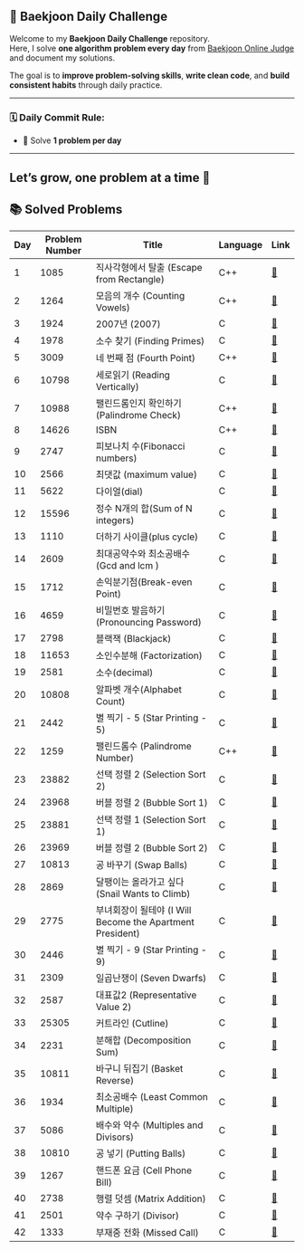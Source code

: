 ## 📘 Baekjoon Daily Challenge

Welcome to my **Baekjoon Daily Challenge** repository.  
Here, I solve **one algorithm problem every day** from [Baekjoon Online Judge](https://www.acmicpc.net/) and document my solutions.

The goal is to **improve problem-solving skills**, **write clean code**, and **build consistent habits** through daily practice.

---

### 🗓️ Daily Commit Rule:
- 🧠 Solve **1 problem per day**

---

Let’s grow, one problem at a time 🚀
---

## 📚 Solved Problems


| Day | Problem Number | Title                          | Language | Link                                           |
|-----|----------------|--------------------------------|----------|------------------------------------------------|
| 1   | 1085           | 직사각형에서 탈출 (Escape from Rectangle)      | C++      | [🔗](https://www.acmicpc.net/problem/1085)    |
| 2   | 1264           | 모음의 개수 (Counting Vowels)                 | C++      | [🔗](https://www.acmicpc.net/problem/1264)    |
| 3   | 1924           | 2007년 (2007)                               | C        | [🔗](https://www.acmicpc.net/problem/1924)    |
| 4   | 1978           | 소수 찾기 (Finding Primes)                     | C        | [🔗](https://www.acmicpc.net/problem/1978)    |
| 5   | 3009           | 네 번째 점 (Fourth Point)                      | C++      | [🔗](https://www.acmicpc.net/problem/3009)    |
| 6   | 10798          | 세로읽기 (Reading Vertically)                  | C        | [🔗](https://www.acmicpc.net/problem/10798)   |
| 7   | 10988          | 팰린드롬인지 확인하기 (Palindrome Check)       | C++      | [🔗](https://www.acmicpc.net/problem/10988)   |
| 8   | 14626          | ISBN                    | C++      | [🔗](https://www.acmicpc.net/problem/14626)   |
| 9   | 2747           | 피보나치 수(Fibonacci numbers)                  | C      | [🔗](https://www.acmicpc.net/problem/2747)   |
| 10   | 2566           | 최댓값 (maximum value)                  | C      | [🔗](https://www.acmicpc.net/problem/2566)   |
| 11   | 5622           | 다이얼(dial)                  | C      | [🔗](https://www.acmicpc.net/problem/5622)   |
| 12   | 15596       | 정수 N개의 합(Sum of N integers)              | C      | [🔗](https://www.acmicpc.net/problem/15596)   |
| 13   | 1110       | 더하기 사이클(plus cycle)              | C      | [🔗](https://www.acmicpc.net/problem/1110)   |
| 14   | 2609       | 최대공약수와 최소공배수(Gcd and lcm )              | C      | [🔗](https://www.acmicpc.net/problem/2609)   |
| 15   | 1712       | 손익분기점(Break-even Point)                         | C      | [🔗](https://www.acmicpc.net/problem/1712)   |
| 16   | 4659       | 비밀번호 발음하기 (Pronouncing Password)             | C      | [🔗](https://www.acmicpc.net/problem/4659)   |
| 17   | 2798       | 블랙잭 (Blackjack)                                   | C      | [🔗](https://www.acmicpc.net/problem/2798)   |
| 18   | 11653      | 소인수분해 (Factorization)                           | C      | [🔗](https://www.acmicpc.net/problem/11653)   |
| 19   | 2581       | 소수(decimal)                                              | C      | [🔗](https://www.acmicpc.net/problem/2581)   |
| 20   | 10808      | 알파벳 개수(Alphabet Count)                                | C      | [🔗](https://www.acmicpc.net/problem/10808)  |
| 21   | 2442      | 별 찍기 - 5 (Star Printing - 5)                            | C      | [🔗](https://www.acmicpc.net/problem/2442)  |
| 22   | 1259      | 팰린드롬수 (Palindrome Number)                            | C++      | [🔗](https://www.acmicpc.net/problem/1259)  |
| 23   | 23882     | 선택 정렬 2 (Selection Sort 2)                             | C      | [🔗](https://www.acmicpc.net/problem/23882)  |
| 24   | 23968     | 버블 정렬 2 (Bubble Sort 1)                               | C      | [🔗](https://www.acmicpc.net/problem/23968)  |
| 25 | 23881 | 선택 정렬 1 (Selection Sort 1) | C  | [🔗](https://www.acmicpc.net/problem/23881) |
| 26 | 23969 | 버블 정렬 2 (Bubble Sort 2) | C | [🔗](https://www.acmicpc.net/problem/23969) |
| 27 | 10813 | 공 바꾸기 (Swap Balls) | C | [🔗](https://www.acmicpc.net/problem/10813) |
| 28 | 2869 | 달팽이는 올라가고 싶다 (Snail Wants to Climb) | C | [🔗](https://www.acmicpc.net/problem/2869) |
| 29 | 2775 | 부녀회장이 될테야 (I Will Become the Apartment President) | C | [🔗](https://www.acmicpc.net/problem/2775) |
| 30 | 2446 | 별 찍기 - 9 (Star Printing - 9) | C | [🔗](https://www.acmicpc.net/problem/2446) |
| 31 | 2309 | 일곱난쟁이 (Seven Dwarfs) | C | [🔗](https://www.acmicpc.net/problem/2309) |
| 32 | 2587 | 대표값2 (Representative Value 2) | C | [🔗](https://www.acmicpc.net/problem/2587) |
| 33 | 25305 | 커트라인 (Cutline) | C | [🔗](https://www.acmicpc.net/problem/25305) |
| 34   | 2231      | 분해합 (Decomposition Sum)  | C    | [🔗](https://www.acmicpc.net/problem/2231) |
| 35   | 10811     | 바구니 뒤집기 (Basket Reverse)| C    | [🔗](https://www.acmicpc.net/problem/10811) |
| 36   | 1934      | 최소공배수 (Least Common Multiple) | C    | [🔗](https://www.acmicpc.net/problem/1934) |
| 37   | 5086      | 배수와 약수 (Multiples and Divisors) | C    | [🔗](https://www.acmicpc.net/problem/5086) |
| 38 | 10810 | 공 넣기 (Putting Balls) | C | [🔗](https://www.acmicpc.net/problem/10810) |
| 39 | 1267 | 핸드폰 요금 (Cell Phone Bill) | C | [🔗](https://www.acmicpc.net/problem/1267) |
| 40   | 2738      | 행렬 덧셈 (Matrix Addition) | C | [🔗](https://www.acmicpc.net/problem/2738) |
| 41   | 2501      | 약수 구하기 (Divisor) | C | [🔗](https://www.acmicpc.net/problem/2501) |
| 42   | 1333      | 부재중 전화 (Missed Call) | C | [🔗](https://www.acmicpc.net/problem/1333) |